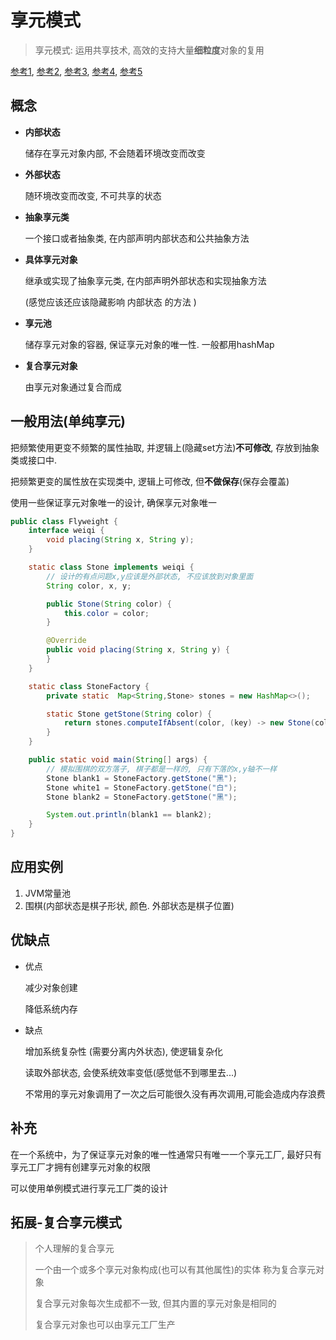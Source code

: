 # 享元模式

>   享元模式: 运用共享技术, 高效的支持大量**细粒度**对象的复用

[参考1](https://blog.csdn.net/LoveLion/article/details/7667781), [参考2](https://blog.csdn.net/LoveLion/article/details/7667810), [参考3](https://blog.csdn.net/LoveLion/article/details/7667839), [参考4](https://blog.csdn.net/LoveLion/article/details/7667860), [参考5](https://blog.csdn.net/LoveLion/article/details/7667901)

## 概念

*   **内部状态**

    储存在享元对象内部, 不会随着环境改变而改变

*   **外部状态**

    随环境改变而改变, 不可共享的状态

*   **抽象享元类**

    一个接口或者抽象类, 在内部声明内部状态和公共抽象方法

*   **具体享元对象**

    继承或实现了抽象享元类, 在内部声明外部状态和实现抽象方法

    (感觉应该还应该隐藏影响 内部状态 的方法 )

*   **享元池**

    储存享元对象的容器, 保证享元对象的唯一性. 一般都用hashMap

*   **复合享元对象**

    由享元对象通过复合而成



## 一般用法(单纯享元)

把频繁使用更变不频繁的属性抽取, 并逻辑上(隐藏set方法)**不可修改**, 存放到抽象类或接口中. 

把频繁更变的属性放在实现类中, 逻辑上可修改, 但**不做保存**(保存会覆盖)

使用一些保证享元对象唯一的设计, 确保享元对象唯一

```java
public class Flyweight {
    interface weiqi {
        void placing(String x, String y);
    }

    static class Stone implements weiqi {
        // 设计的有点问题x,y应该是外部状态, 不应该放到对象里面
        String color, x, y;

        public Stone(String color) {
            this.color = color;
        }

        @Override
        public void placing(String x, String y) {
        }
    }

    static class StoneFactory {
        private static  Map<String,Stone> stones = new HashMap<>();

        static Stone getStone(String color) {
            return stones.computeIfAbsent(color, (key) -> new Stone(color));
        }
    }

    public static void main(String[] args) {
        // 模拟围棋的双方落子, 棋子都是一样的, 只有下落的x,y轴不一样
        Stone blank1 = StoneFactory.getStone("黑");
        Stone white1 = StoneFactory.getStone("白");
        Stone blank2 = StoneFactory.getStone("黑");

        System.out.println(blank1 == blank2);
    }
}
```





## 应用实例

1.  JVM常量池
2.  围棋(内部状态是棋子形状, 颜色. 外部状态是棋子位置)



## 优缺点

*   优点

    减少对象创建

    降低系统内存

*   缺点

    增加系统复杂性 (需要分离内外状态), 使逻辑复杂化

    读取外部状态, 会使系统效率变低(感觉低不到哪里去...)

    不常用的享元对象调用了一次之后可能很久没有再次调用,可能会造成内存浪费



## 补充

在一个系统中，为了保证享元对象的唯一性通常只有唯一一个享元工厂, 最好只有享元工厂才拥有创建享元对象的权限

可以使用单例模式进行享元工厂类的设计



## 拓展-复合享元模式

>个人理解的复合享元
>
>一个由一个或多个享元对象构成(也可以有其他属性)的实体 称为复合享元对象
>
>复合享元对象每次生成都不一致, 但其内置的享元对象是相同的
>
>复合享元对象也可以由享元工厂生产